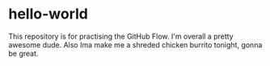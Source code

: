 # hello-world
This repository is for practising the GitHub Flow.
I'm overall a pretty awesome dude. Also Ima make me a shreded chicken burrito tonight, gonna be great.
